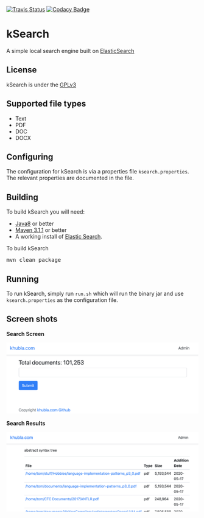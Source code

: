 [![Travis Status](https://api.travis-ci.com/teverett/kSearch.svg?branch=master)](https://travis-ci.com/teverett/kSearch.svg)
[![Codacy Badge](https://app.codacy.com/project/badge/Grade/9c804e8f75d24a2785450511e57b222c)](https://www.codacy.com/manual/teverett/kSearch?utm_source=github.com&amp;utm_medium=referral&amp;utm_content=teverett/kSearch&amp;utm_campaign=Badge_Grade)

# kSearch

A simple local search engine built on [ElasticSearch](https://www.elastic.co/)

## License

kSearch is under the [GPLv3](https://www.gnu.org/licenses/gpl-3.0.html)

## Supported file types

*   Text
*   PDF
*   DOC
*   DOCX

## Configuring

The configuration for kSearch is via a properties file `ksearch.properties`.  The relevant properties are documented in the file.

## Building

To build kSearch you will need:

*   [Java8](https://adoptopenjdk.net/) or better
*   [Maven 3.1.1](https://maven.apache.org/) or better
*   A working install of [Elastic Search](http://https://www.elastic.co/).

To build kSearch

<pre>
mvn clean package
</pre>

## Running
To run kSearch, simply run `run.sh` which will run the binary jar and use `ksearch.properties` as the configuration file.

## Screen shots

<b>Search Screen</b>

<img src="https://github.com/teverett/kSearch/raw/master/screens/index.png" width="600" />

<b>Search Results</b>

<img src="https://github.com/teverett/kSearch/raw/master/screens/results.png" width="600" />


